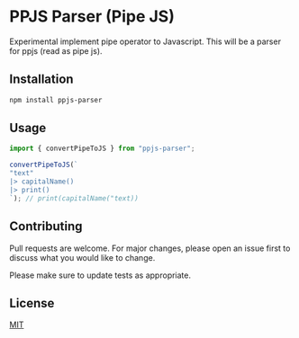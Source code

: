 # PPJS Parser (Pipe JS)

Experimental implement pipe operator to Javascript. This will be a parser for
ppjs (read as pipe js).

## Installation

```bash
npm install ppjs-parser
```

## Usage

```javascript
import { convertPipeToJS } from "ppjs-parser";

convertPipeToJS(`
"text"
|> capitalName()
|> print()
`); // print(capitalName("text))
```

## Contributing

Pull requests are welcome. For major changes,
please open an issue first to discuss what you would like to change.

Please make sure to update tests as appropriate.

## License

[MIT](https://choosealicense.com/licenses/mit/)
